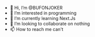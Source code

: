 - 👋 Hi, I’m @BUFONJOKER
- 👀 I’m interested in programming
- 🌱 I’m currently learning Next.Js
- 💞️ I’m looking to collaborate on nothing
- 📫 How to reach me can't

<!---
BUFONJOKER/BUFONJOKER is a ✨ special ✨ repository because its `README.md` (this file) appears on your GitHub profile.
You can click the Preview link to take a look at your changes.
--->
